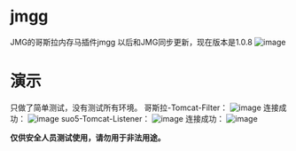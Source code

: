 # jmgg
JMG的哥斯拉内存马插件jmgg
以后和JMG同步更新，现在版本是1.0.8
![image](https://github.com/user-attachments/assets/f76deef4-f571-40da-bd06-4fdd59dfbf9a)
# 演示
只做了简单测试，没有测试所有环境。
哥斯拉-Tomcat-Filter：
![image](https://github.com/user-attachments/assets/6f818836-4233-4699-800d-cf95c0eebf24)
连接成功：
![image](https://github.com/user-attachments/assets/0520f0c9-6e19-4f1c-a995-881ad3c8ea90)
suo5-Tomcat-Listener：
![image](https://github.com/user-attachments/assets/54705f93-6c22-412c-a09d-8718a66bfbb1)
连接成功：
![image](https://github.com/user-attachments/assets/aaed86bb-1c5a-4303-96a1-785f1a67e5c6)

**仅供安全人员测试使用，请勿用于非法用途。**
